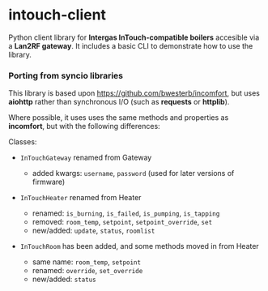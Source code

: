 # intouch-client

Python client library for **Intergas InTouch-compatible boilers** accesible via a **Lan2RF gateway**. It includes a basic CLI to demonstrate how to use the library.

### Porting from syncio libraries
This library is based upon https://github.com/bwesterb/incomfort, but uses **aiohttp** rather than synchronous I/O (such as **requests** or **httplib**).

Where possible, it uses uses the same methods and properties as **incomfort**, but with the following differences:

  Classes:
  - `InTouchGateway` renamed from Gateway
    - added kwargs: `username`, `password` (used for later versions of firmware)

  - `InTouchHeater` renamed from Heater
    - renamed: `is_burning`, `is_failed`, `is_pumping`, `is_tapping`
    - removed: `room_temp`, `setpoint`, `setpoint_override`, `set`
    - new/added: `update`, `status`, `roomlist`

  - `InTouchRoom` has been added, and some methods moved in from Heater
    - same name: `room_temp`, `setpoint`
    - renamed: `override`, `set_override`
    - new/added: `status`
